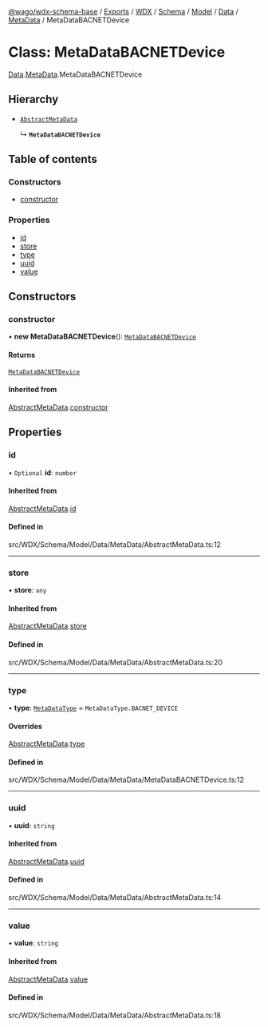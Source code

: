 [@wago/wdx-schema-base](../README.md) / [Exports](../modules.md) / [WDX](../modules/WDX.md) / [Schema](../modules/WDX.Schema.md) / [Model](../modules/WDX.Schema.Model.md) / [Data](../modules/WDX.Schema.Model.Data.md) / [MetaData](../modules/WDX.Schema.Model.Data.MetaData.md) / MetaDataBACNETDevice

# Class: MetaDataBACNETDevice

[Data](../modules/WDX.Schema.Model.Data.md).[MetaData](../modules/WDX.Schema.Model.Data.MetaData.md).MetaDataBACNETDevice

## Hierarchy

- [`AbstractMetaData`](WDX.Schema.Model.Data.MetaData.AbstractMetaData.md)

  ↳ **`MetaDataBACNETDevice`**

## Table of contents

### Constructors

- [constructor](WDX.Schema.Model.Data.MetaData.MetaDataBACNETDevice.md#constructor)

### Properties

- [id](WDX.Schema.Model.Data.MetaData.MetaDataBACNETDevice.md#id)
- [store](WDX.Schema.Model.Data.MetaData.MetaDataBACNETDevice.md#store)
- [type](WDX.Schema.Model.Data.MetaData.MetaDataBACNETDevice.md#type)
- [uuid](WDX.Schema.Model.Data.MetaData.MetaDataBACNETDevice.md#uuid)
- [value](WDX.Schema.Model.Data.MetaData.MetaDataBACNETDevice.md#value)

## Constructors

### constructor

• **new MetaDataBACNETDevice**(): [`MetaDataBACNETDevice`](WDX.Schema.Model.Data.MetaData.MetaDataBACNETDevice.md)

#### Returns

[`MetaDataBACNETDevice`](WDX.Schema.Model.Data.MetaData.MetaDataBACNETDevice.md)

#### Inherited from

[AbstractMetaData](WDX.Schema.Model.Data.MetaData.AbstractMetaData.md).[constructor](WDX.Schema.Model.Data.MetaData.AbstractMetaData.md#constructor)

## Properties

### id

• `Optional` **id**: `number`

#### Inherited from

[AbstractMetaData](WDX.Schema.Model.Data.MetaData.AbstractMetaData.md).[id](WDX.Schema.Model.Data.MetaData.AbstractMetaData.md#id)

#### Defined in

src/WDX/Schema/Model/Data/MetaData/AbstractMetaData.ts:12

___

### store

• **store**: `any`

#### Inherited from

[AbstractMetaData](WDX.Schema.Model.Data.MetaData.AbstractMetaData.md).[store](WDX.Schema.Model.Data.MetaData.AbstractMetaData.md#store)

#### Defined in

src/WDX/Schema/Model/Data/MetaData/AbstractMetaData.ts:20

___

### type

• **type**: [`MetaDataType`](../enums/WDX.Schema.Model.Data.MetaData.MetaDataType.md) = `MetaDataType.BACNET_DEVICE`

#### Overrides

[AbstractMetaData](WDX.Schema.Model.Data.MetaData.AbstractMetaData.md).[type](WDX.Schema.Model.Data.MetaData.AbstractMetaData.md#type)

#### Defined in

src/WDX/Schema/Model/Data/MetaData/MetaDataBACNETDevice.ts:12

___

### uuid

• **uuid**: `string`

#### Inherited from

[AbstractMetaData](WDX.Schema.Model.Data.MetaData.AbstractMetaData.md).[uuid](WDX.Schema.Model.Data.MetaData.AbstractMetaData.md#uuid)

#### Defined in

src/WDX/Schema/Model/Data/MetaData/AbstractMetaData.ts:14

___

### value

• **value**: `string`

#### Inherited from

[AbstractMetaData](WDX.Schema.Model.Data.MetaData.AbstractMetaData.md).[value](WDX.Schema.Model.Data.MetaData.AbstractMetaData.md#value)

#### Defined in

src/WDX/Schema/Model/Data/MetaData/AbstractMetaData.ts:18
